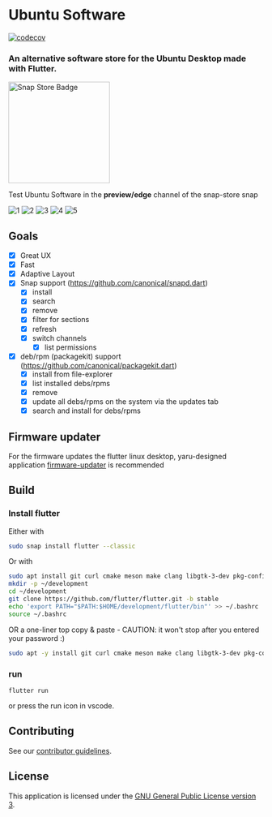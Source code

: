 # Ubuntu Software

[![codecov](https://codecov.io/gh/ubuntu-flutter-community/software/branch/main/graph/badge.svg)](https://codecov.io/gh/ubuntu-flutter-community/software)

### An alternative software store for the Ubuntu Desktop made with Flutter.

<a href="https://snapcraft.io/snap-store">
<img border="0" align="middle" alt="Snap Store Badge" src="https://snapcraft.io/static/images/badges/en/snap-store-black.svg" width=200>
</a>

Test Ubuntu Software in the **preview/edge** channel of the snap-store snap


![1](.github/assets/01.png)
![2](.github/assets/02.png)
![3](.github/assets/03.png)
![4](.github/assets/04.png)
![5](.github/assets/05.png)


## Goals

- [X] Great UX
- [X] Fast
- [X] Adaptive Layout
- [X] Snap support (https://github.com/canonical/snapd.dart)
  - [X] install
  - [X] search
  - [X] remove
  - [X] filter for sections
  - [X] refresh
  - [X] switch channels
    - [X] list permissions
- [X] deb/rpm (packagekit) support (https://github.com/canonical/packagekit.dart)
  - [X] install from file-explorer
  - [X] list installed debs/rpms
  - [X] remove
  - [X] update all debs/rpms on the system via the updates tab
  - [X] search and install for debs/rpms

## Firmware updater

For the firmware updates the flutter linux desktop, yaru-designed application [firmware-updater](https://github.com/canonical/firmware-updater) is recommended


## Build

### Install flutter

Either with

```bash
sudo snap install flutter --classic
```

Or with

```bash
sudo apt install git curl cmake meson make clang libgtk-3-dev pkg-config
mkdir -p ~/development
cd ~/development
git clone https://github.com/flutter/flutter.git -b stable
echo 'export PATH="$PATH:$HOME/development/flutter/bin"' >> ~/.bashrc
source ~/.bashrc
```

OR a one-liner top copy & paste - CAUTION: it won't stop after you entered your password :)

```bash
sudo apt -y install git curl cmake meson make clang libgtk-3-dev pkg-config && mkdir -p ~/development && cd ~/development && git clone https://github.com/flutter/flutter.git -b stable && echo 'export PATH="$PATH:$HOME/development/flutter/bin"' >> ~/.bashrc && source ~/.bashrc
```

### run

```
flutter run
```

or press the run icon in vscode.

## Contributing

See our [contributor guidelines](CONTRIBUTING.md).

## License

This application is licensed under the [GNU General Public License version 3](LICENSE).
